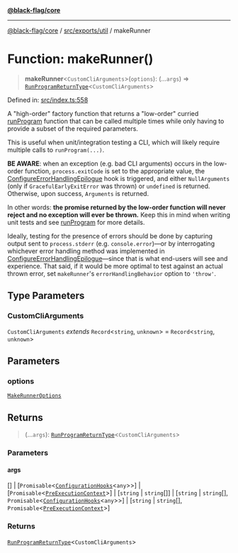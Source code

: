 [**@black-flag/core**](../../../../README.md)

***

[@black-flag/core](../../../../README.md) / [src/exports/util](../README.md) / makeRunner

# Function: makeRunner()

> **makeRunner**\<`CustomCliArguments`\>(`options`): (...`args`) => [`RunProgramReturnType`](../../type-aliases/RunProgramReturnType.md)\<`CustomCliArguments`\>

Defined in: [src/index.ts:558](https://github.com/Xunnamius/black-flag/blob/d6004b46e3ac5a451e4e0f05bf5c8726ce157ac9/src/index.ts#L558)

A "high-order" factory function that returns a "low-order" curried
[runProgram](../../functions/runProgram.md) function that can be called multiple times while only
having to provide a subset of the required parameters.

This is useful when unit/integration testing a CLI, which will likely require
multiple calls to `runProgram(...)`.

**BE AWARE**: when an exception (e.g. bad CLI arguments) occurs in the
low-order function, `process.exitCode` is set to the appropriate value, the
[ConfigureErrorHandlingEpilogue](../../type-aliases/ConfigureErrorHandlingEpilogue.md) hook is triggered, and either
`NullArguments` (only if `GracefulEarlyExitError` was thrown) or `undefined`
is returned. Otherwise, upon success, `Arguments` is returned.

In other words: **the promise returned by the low-order function will never
reject and no exception will ever be thrown.** Keep this in mind when writing
unit tests and see [runProgram](../../functions/runProgram.md) for more details.

Ideally, testing for the presence of errors should be done by capturing
output sent to `process.stderr` (e.g. `console.error`)—or by interrogating
whichever error handling method was implemented in
[ConfigureErrorHandlingEpilogue](../../type-aliases/ConfigureErrorHandlingEpilogue.md)—since that is what end-users will see
and experience. That said, if it would be more optimal to test against an
actual thrown error, set `makeRunner`'s `errorHandlingBehavior` option to
`'throw'`.

## Type Parameters

### CustomCliArguments

`CustomCliArguments` *extends* `Record`\<`string`, `unknown`\> = `Record`\<`string`, `unknown`\>

## Parameters

### options

[`MakeRunnerOptions`](../type-aliases/MakeRunnerOptions.md)

## Returns

> (...`args`): [`RunProgramReturnType`](../../type-aliases/RunProgramReturnType.md)\<`CustomCliArguments`\>

### Parameters

#### args

\[\] | \[`Promisable`\<[`ConfigurationHooks`](../../type-aliases/ConfigurationHooks.md)\<`any`\>\>\] | \[`Promisable`\<[`PreExecutionContext`](../type-aliases/PreExecutionContext.md)\>\] | \[`string` \| `string`[]\] | \[`string` \| `string`[], `Promisable`\<[`ConfigurationHooks`](../../type-aliases/ConfigurationHooks.md)\<`any`\>\>\] | \[`string` \| `string`[], `Promisable`\<[`PreExecutionContext`](../type-aliases/PreExecutionContext.md)\>\]

### Returns

[`RunProgramReturnType`](../../type-aliases/RunProgramReturnType.md)\<`CustomCliArguments`\>
